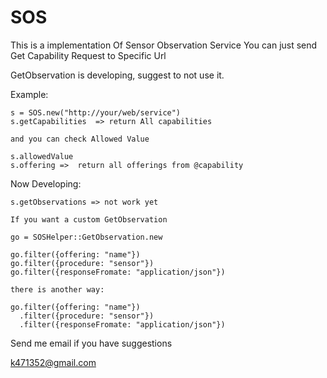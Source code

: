 # SOS

This is a implementation Of Sensor Observation Service
You can just send Get Capability Request to Specific Url

GetObservation is developing, suggest to not use it.

Example:

 	s = SOS.new("http://your/web/service")
  	s.getCapabilities  => return All capabilities

  	and you can check Allowed Value

  	s.allowedValue
 	s.offering =>  return all offerings from @capability


Now Developing:

 	s.getObservations => not work yet

 	If you want a custom GetObservation

 	go = SOSHelper::GetObservation.new

    go.filter({offering: "name"})
	go.filter({procedure: "sensor"})
	go.filter({responseFromate: "application/json"})

 	there is another way:

 	go.filter({offering: "name"})
 	  .filter({procedure: "sensor"})
 	  .filter({responseFromate: "application/json"})
   

Send me email if you have suggestions

k471352@gmail.com